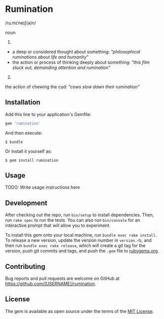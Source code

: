 # Rumination

/ruːmɪˈneɪʃ(ə)n/

noun

1.
  - a deep or considered thought about something:
    *"philosophical ruminations about life and humanity"*
  - the action or process of thinking deeply about something:
    *"this film stuck out, demanding attention and rumination"*

2.
  the action of chewing the cud:
  *"cows slow down their rumination"*

## Installation

Add this line to your application's Gemfile:

```ruby
gem 'rumination'
```

And then execute:

    $ bundle

Or install it yourself as:

    $ gem install rumination

## Usage

TODO: Write usage instructions here

## Development

After checking out the repo, run `bin/setup` to install dependencies. Then, run
`rake spec` to run the tests. You can also run `bin/console` for an interactive
prompt that will allow you to experiment.

To install this gem onto your local machine, run `bundle exec rake install`. To
release a new version, update the version number in `version.rb`, and then run
`bundle exec rake release`, which will create a git tag for the version, push
git commits and tags, and push the `.gem` file to
[rubygems.org](https://rubygems.org).

## Contributing

Bug reports and pull requests are welcome on GitHub at
https://github.com/[USERNAME]/rumination.


## License

The gem is available as open source under the terms of the [MIT
License](http://opensource.org/licenses/MIT).

